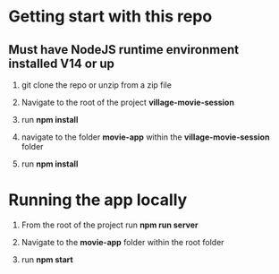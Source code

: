 # Getting start with this repo

## Must have NodeJS runtime environment installed V14 or up

1. git clone the repo or unzip from a zip file

2. Navigate to the root of the project **village-movie-session**

3. run **npm install**

4. navigate to the folder **movie-app** within the **village-movie-session** folder

5. run **npm install**

# Running the app locally

1. From the root of the project run **npm run server**

2. Navigate to the **movie-app** folder within the root folder

3. run **npm start**
